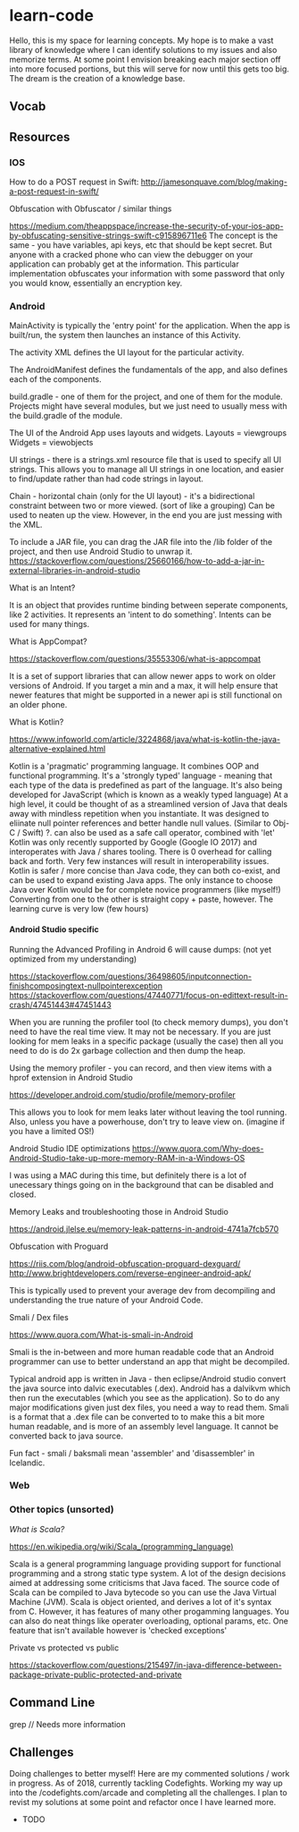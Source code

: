 

# learn-code

Hello, this is my space for learning concepts.
My hope is to make a vast library of knowledge where I can identify solutions to my issues and also memorize terms.
At some point I envision breaking each major section off into more focused portions, but this will serve for now until this gets too big.
The dream is the creation of a knowledge base.


## Vocab


## Resources


### IOS

How to do a POST request in Swift:
http://jamesonquave.com/blog/making-a-post-request-in-swift/ 

Obfuscation with Obfuscator / similar things

https://medium.com/theappspace/increase-the-security-of-your-ios-app-by-obfuscating-sensitive-strings-swift-c915896711e6
The concept is the same - you have variables, api keys, etc that should be kept secret. But anyone with a cracked phone who can view the debugger on your application can probably get at the information. 
This particular implementation obfuscates your information with some password that only you would know, essentially an encryption key. 


### Android


MainActivity is typically the 'entry point' for the application. When the app is built/run, the system then launches an instance of this Activity.

The activity XML defines the UI layout for the particular activity.

The AndroidManifest defines the fundamentals of the app, and also defines each of the components.

build.gradle - one of them for the project, and one of them for the module. 
Projects might have several modules, but we just need to usually mess with the build.gradle of the module.

The UI of the Android App uses layouts and widgets.
Layouts = viewgroups
Widgets = viewobjects

UI strings - there is a strings.xml resource file that is used to specify all UI strings. This allows you to manage all UI strings in one location, and easier to find/update rather than had code strings in layout. 

Chain - horizontal chain (only for the UI layout) - it's a bidirectional constraint between two or more viewed. (sort of like a grouping) Can be used to neaten up the view. However, in the end you are just messing with the XML.


To include a JAR file, you can drag the JAR file into the /lib folder of the project, and then use Android Studio to unwrap it.
https://stackoverflow.com/questions/25660166/how-to-add-a-jar-in-external-libraries-in-android-studio 


What is an Intent? 

It is an object that provides runtime binding between seperate components, like 2 activities.
It represents an 'intent to do something'. Intents can be used for many things. 


What is AppCompat? 

https://stackoverflow.com/questions/35553306/what-is-appcompat

It is a set of support libraries that can allow newer apps to work on older versions of Android. If you target a min and a max, it will help ensure that newer features that might be supported in a newer api is still functional on an older phone. 


What is Kotlin?

https://www.infoworld.com/article/3224868/java/what-is-kotlin-the-java-alternative-explained.html

Kotlin is a 'pragmatic' programming language. It combines OOP and functional programming. 
It's a 'strongly typed' language - meaning that each type of the data is predefined as part of the language. 
It's also being developed for JavaScript (which is known as a weakly typed language)
At a high level, it could be thought of as a streamlined version of Java that deals away with mindless repetition when you instantiate.
It was designed to eliinate null pointer references and better handle null values. (Similar to Obj-C / Swift)
?. can also be used as a safe call operator, combined with 'let'
Kotlin was only recently supported by Google (Google IO 2017) and interoperates with Java / shares tooling. 
There is 0 overhead for calling back and forth. Very few instances will result in interoperability issues. 
Kotlin is safer / more concise than Java code, they can both co-exist, and can be used to expand existing Java apps. 
The only instance to choose Java over Kotlin would be for complete novice programmers (like myself!)
Converting from one to the other is straight copy + paste, however. The learning curve is very low (few hours)




#### Android Studio specific

Running the Advanced Profiling in Android 6 will cause dumps: (not yet optimized from my understanding)

https://stackoverflow.com/questions/36498605/inputconnection-finishcomposingtext-nullpointerexception
https://stackoverflow.com/questions/47440771/focus-on-edittext-result-in-crash/47451443#47451443

When you are running the profiler tool (to check memory dumps), you don't need to have the real time view. It may not be necessary. If you are just looking for mem leaks in a specific package (usually the case) then all you need to do is do 2x garbage collection and then dump the heap.

Using the memory profiler - you can record, and then view items with a hprof extension in Android Studio

https://developer.android.com/studio/profile/memory-profiler

This allows you to look for mem leaks later without leaving the tool running. Also, unless you have a powerhouse, don't try to leave view on. (imagine if you have a limited OS!)

Android Studio IDE optimizations
https://www.quora.com/Why-does-Android-Studio-take-up-more-memory-RAM-in-a-Windows-OS

I was using a MAC during this time, but definitely there is a lot of unecessary things going on in the background that can be disabled and closed. 

Memory Leaks and troubleshooting those in Android Studio

https://android.jlelse.eu/memory-leak-patterns-in-android-4741a7fcb570


Obfuscation with Proguard

https://riis.com/blog/android-obfuscation-proguard-dexguard/ 
http://www.brightdevelopers.com/reverse-engineer-android-apk/

This is typically used to prevent your average dev from decompiling and understanding the true nature of your Android Code. 

Smali / Dex files

https://www.quora.com/What-is-smali-in-Android

Smali is the in-between and more human readable code that an Android programmer can use to better understand an app that might be decompiled. 

Typical android app is written in Java - then eclipse/Android studio convert the java source into dalvic executables (.dex). 
Android has a dalvikvm which then run the executables (which you see as the application). 
So to do any major modifications given just dex files, you need a way to read them. Smali is a format that a .dex file can be converted to to make this a bit more human readable, and is more of an assembly level language. It cannot be converted back to java source.

Fun fact - smali / baksmali mean 'assembler' and 'disassembler' in Icelandic. 


### Web





### Other topics (unsorted)

*What is Scala?*

https://en.wikipedia.org/wiki/Scala_(programming_language)

Scala is a general programming language providing support for functional programming and a strong static type system.
A lot of the design decisions aimed at addressing some criticisms that Java faced. The source code of Scala can be compiled to Java bytecode so you can use the Java Virtual Machine (JVM). 
Scala is object oriented, and derives a lot of it's syntax from C. However, it has features of many other progamming languages. 
You can also do neat things like operater overloading, optional params, etc. One feature that isn't available however is 'checked exceptions'


Private vs protected vs public

https://stackoverflow.com/questions/215497/in-java-difference-between-package-private-public-protected-and-private




## Command Line


grep // Needs more information  






## Challenges
Doing challenges to better myself! Here are my commented solutions / work in progress.
As of 2018, currently tackling Codefights.
Working my way up into the /codefights.com/arcade and completing all the challenges.
I plan to revist my solutions at some point and refactor once I have learned more. 

- TODO
